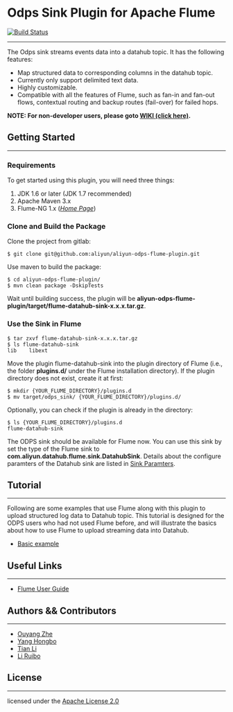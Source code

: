 # Odps Sink Plugin for Apache Flume

[![Build Status](https://travis-ci.org/aliyun/aliyun-odps-flume-plugin.svg?branch=master)](https://travis-ci.org/aliyun/aliyun-odps-flume-plugin)

---

The Odps sink streams events data into a datahub topic. It has the following features:

- Map structured data to corresponding columns in the datahub topic.
- Currently only support delimited text data.
- Highly customizable.
- Compatible with all the features of Flume, such as fan-in and fan-out flows, contextual routing and backup routes (fail-over) for failed hops.

**NOTE: For non-developer users, please goto [WIKI (click here)](http://github.com/aliyun/aliyun-odps-flume-plugin/wiki/home).**

## Getting Started
---

### Requirements

To get started using this plugin, you will need three things:

1. JDK 1.6 or later (JDK 1.7 recommended)
2. Apache Maven 3.x  
3. Flume-NG 1.x  (*[Home Page](https://flume.apache.org/index.html)*)

### Clone and Build the Package

Clone the project from gitlab:

```
$ git clone git@github.com:aliyun/aliyun-odps-flume-plugin.git
```

Use maven to build the package:

```
$ cd aliyun-odps-flume-plugin/
$ mvn clean package -DskipTests
```

Wait until building success, the plugin will be **aliyun-odps-flume-plugin/target/flume-datahub-sink-x.x.x.tar.gz**.

### Use the Sink in Flume

```
$ tar zxvf flume-datahub-sink-x.x.x.tar.gz
$ ls flume-datahub-sink
lib    libext
```

Move the plugin flume-datahub-sink into the plugin directory of Flume (i.e., the folder **plugins.d/** under the Flume installation directory). If the plugin directory does not exist, create it at first:

```
$ mkdir {YOUR_FLUME_DIRECTORY}/plugins.d
$ mv target/odps_sink/ {YOUR_FLUME_DIRECTORY}/plugins.d/
```

Optionally, you can check if the plugin is already in the directory:

```
$ ls {YOUR_FLUME_DIRECTORY}/plugins.d
flume-datahub-sink
```

The ODPS sink should be available for Flume now. You can use this sink by set the type of the Flume sink to **com.aliyun.datahub.flume.sink.DatahubSink**. Details about the configure paramters of the Datahub sink are listed in [Sink Paramters](http://github.com/aliyun/aliyun-odps-flume-plugin/wiki/sink-parameter).

## Tutorial
---

Following are some examples that use Flume along with this plugin to upload structured log data to Datahub topic. This tutorial is designed for the ODPS users who had not used Flume before, and will illustrate the basics about how to use Flume to upload streaming data into Datahub.

- [Basic example](http://github.com/aliyun/aliyun-odps-flume-plugin/wiki/basic-example)

## Useful Links
---

- [Flume User Guide](https://flume.apache.org/FlumeUserGuide.html)

## Authors && Contributors
---
- [Ouyang Zhe](https://github.com/oyz)
- [Yang Hongbo](https://github.com/hongbosoftware)
- [Tian Li](https://github.com/tianliplus)
- [Li Ruibo](https://github.com/lyman)

## License
---

licensed under the [Apache License 2.0](https://www.apache.org/licenses/LICENSE-2.0.html)

